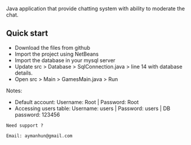 Java application that provide chatting system with ability to moderate the chat. 

## Quick start

- Download the files from github
- Import the project using NetBeans
- Import the database in your mysql server
- Update src > Database > SqlConnection.java >  line 14 with database details.
- Open src > Main > GamesMain.java > Run

Notes:
- Default account: Username: Root | Password: Root
- Accessing users table: Username: users | Password: users | DB password: 123456

```
Need support ? 

Email: aymanhun@gmail.com

